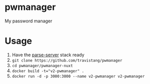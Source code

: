 # pwmanager
My password manager
# Usage
1. Have the [parse-server](https://github.com/yongjhih/docker-parse-server) stack ready
2. `git clone https://github.com/travistang/pwmanager`
3. `cd pwmanager/pwmanager-nuxt`
4. `docker build -t="v2-pwmanager" .`
5. `docker run -d -p 3000:3000 --name v2-pwmanager v2-pwmanager`
